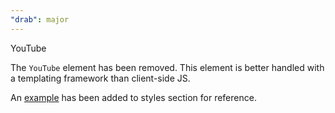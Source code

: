 ```yaml
---
"drab": major
---
```


YouTube

The `YouTube` element has been removed. This element is better handled with a templating framework than client-side JS.

An [example](http://drab.robino.dev/styles/youtube/) has been added to styles section for reference.
